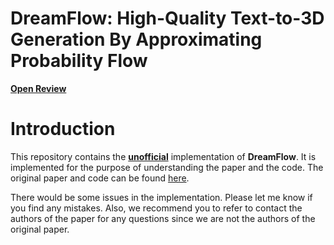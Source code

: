 # DreamFlow: High-Quality Text-to-3D Generation By Approximating Probability Flow


[**Open Review**](https://openreview.net/forum?id=GURqUuTebY)


# Introduction
This repository contains the <u>**unofficial**</u> implementation of **DreamFlow**. It is implemented for the purpose of understanding the paper and the code. The original paper and code can be found [here](https://openreview.net/forum?id=GURqUuTebY).
<br> 

There would be some issues in the implementation. Please let me know if you find any mistakes.
Also, we recommend you to refer to contact the authors of the paper for any questions since we are not the authors of the original paper.

